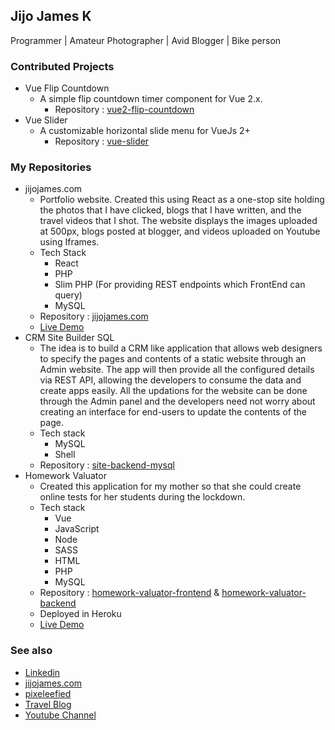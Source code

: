 ## Jijo James K  

Programmer | Amateur Photographer | Avid Blogger | Bike person


### Contributed Projects
- Vue Flip Countdown
  - A simple flip countdown timer component for Vue 2.x.  
    - Repository : [vue2-flip-countdown](https://github.com/philipjkim/vue2-flip-countdown)
- Vue Slider
  - A customizable horizontal slide menu for VueJs 2+
    - Repository : [vue-slider](https://github.com/jeremyhamm/vue-slider/)

### My Repositories  
- jijojames.com
  - Portfolio website. Created this using React as a one-stop site holding the photos that I have clicked, blogs that I have written, and the travel videos that I shot. The website displays the images uploaded at 500px, blogs posted at blogger, and videos uploaded on Youtube using Iframes.
  - Tech Stack
    - React
    - PHP
    - Slim PHP (For providing REST endpoints which FrontEnd can query)
    - MySQL
  - Repository : [jijojames.com](https://github.com/jijojames18/jijojames.com)
  - [Live Demo](https://jijojames.com)
- CRM Site Builder SQL
  - The idea is to build a CRM like application that allows web designers to specify the pages and contents of a static website through an Admin website. The app will then provide all the configured details via REST API, allowing the developers to consume the data and create apps easily. All the updations for the website can be done through the Admin panel and the developers need not worry about creating an interface for end-users to update the contents of the page.
  - Tech stack
    - MySQL
    - Shell
  - Repository : [site-backend-mysql](https://github.com/jijojames18/site-backend-mysql)
- Homework Valuator
  - Created this application for my mother so that she could create online tests for her students during the lockdown.
  - Tech stack
    - Vue
    - JavaScript
    - Node
    - SASS
    - HTML
    - PHP
    - MySQL
  - Repository : [homework-valuator-frontend](https://github.com/jijojames18/homework-valuator-frontend) & [homework-valuator-backend](https://github.com/jijojames18/homework-valuator-backend)
  - Deployed in Heroku
  - [Live Demo](https://secret-ridge-89685.herokuapp.com/1)

### See also
- [Linkedin](https://in.linkedin.com/public-profile/in/jijojames18)  
- [jijojames.com](https://jijojames.com)  
- [pixeleefied](https://www.instagram.com/pixeleefied/)  
- [Travel Blog](https://traveloguebyme.blogspot.com/)
- [Youtube Channel](https://www.youtube.com/channel/UCio5ZAjlKr-ncg5owzIkn9Q)
